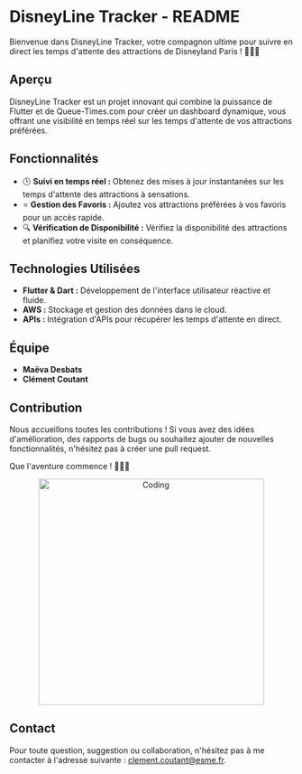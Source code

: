 # DisneyLine Tracker - README

Bienvenue dans DisneyLine Tracker, votre compagnon ultime pour suivre en direct les temps d'attente des attractions de Disneyland Paris ! 🚀🎢✨

## Aperçu

DisneyLine Tracker est un projet innovant qui combine la puissance de Flutter et de Queue-Times.com pour créer un dashboard dynamique, vous offrant une visibilité en temps réel sur les temps d'attente de vos attractions préférées.

## Fonctionnalités

- 🕒 **Suivi en temps réel :** Obtenez des mises à jour instantanées sur les temps d'attente des attractions à sensations.
- ⭐ **Gestion des Favoris :** Ajoutez vos attractions préférées à vos favoris pour un accès rapide.
- 🔍 **Vérification de Disponibilité :** Vérifiez la disponibilité des attractions et planifiez votre visite en conséquence.

## Technologies Utilisées

- **Flutter & Dart :** Développement de l'interface utilisateur réactive et fluide.
- **AWS :** Stockage et gestion des données dans le cloud.
- **APIs :** Intégration d'APIs pour récupérer les temps d'attente en direct.

## Équipe

- **Maëva Desbats**
- **Clément Coutant**

## Contribution

Nous accueillons toutes les contributions ! Si vous avez des idées d'amélioration, des rapports de bugs ou souhaitez ajouter de nouvelles fonctionnalités, n'hésitez pas à créer une pull request.

Que l'aventure commence ! 🎉🏰✨ 

<p align="center">
  <img alt="Coding" width="400" src="https://media.giphy.com/media/v1.Y2lkPTc5MGI3NjExNjQyZjVqaGE3ZGJxN3Z5N2xkdnFvMDdkYWZxYTk2OGxnc2FsbG83OSZlcD12MV9pbnRlcm5hbF9naWZfYnlfaWQmY3Q9Zw/7pjExnCBJ477y/giphy.gif">
</p>

## Contact

Pour toute question, suggestion ou collaboration, n'hésitez pas à me contacter à l'adresse suivante : [clement.coutant@esme.fr](mailto:clement.coutant@esme.fr).
